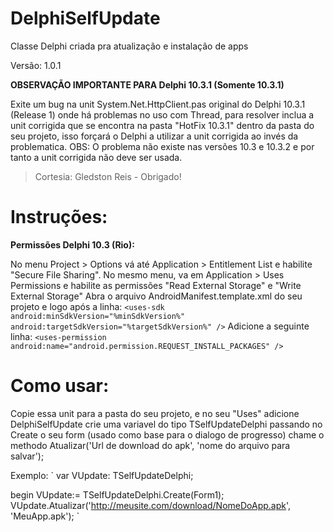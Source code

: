 # DelphiSelfUpdate
Classe Delphi criada pra atualização e instalação de apps

Versão: 1.0.1

**OBSERVAÇÃO IMPORTANTE PARA Delphi 10.3.1 (Somente 10.3.1)**

Exite um bug na unit System.Net.HttpClient.pas original do Delphi 10.3.1 (Release 1) onde há problemas no uso com Thread, para resolver inclua a unit corrigida que se encontra na pasta "HotFix 10.3.1" dentro da pasta do seu projeto, isso forçará o Delphi a utilizar a unit corrigida ao invés da problematica.
OBS: O problema não existe nas versões 10.3 e 10.3.2 e por tanto a unit corrigida não deve ser usada.

> Cortesia: Gledston Reis - Obrigado!

# Instruções:
**Permissões Delphi 10.3 (Rio):**

No menu Project > Options  vá até Application > Entitlement List e habilite "Secure File Sharing".
No mesmo menu, va em Application > Uses Permissions e habilite as permissões "Read External Storage" e "Write External Storage"
Abra o arquivo AndroidManifest.template.xml do seu projeto e logo após a linha:
`
<uses-sdk android:minSdkVersion="%minSdkVersion%" android:targetSdkVersion="%targetSdkVersion%" />
`
Adicione a seguinte linha:
`
<uses-permission android:name="android.permission.REQUEST_INSTALL_PACKAGES" />
`

# Como usar:

Copie essa unit para a pasta do seu projeto, e no seu "Uses" adicione DelphiSelfUpdate crie uma variavel do tipo TSelfUpdateDelphi passando no Create o seu form (usado como base para o dialogo de progresso) chame o methodo Atualizar('Url de download do apk', 'nome do arquivo para salvar');

Exemplo:
`
var
  VUpdate: TSelfUpdateDelphi;
  
begin
  VUpdate:= TSelfUpdateDelphi.Create(Form1);
  VUpdate.Atualizar('http://meusite.com/download/NomeDoApp.apk', 'MeuApp.apk');
`
